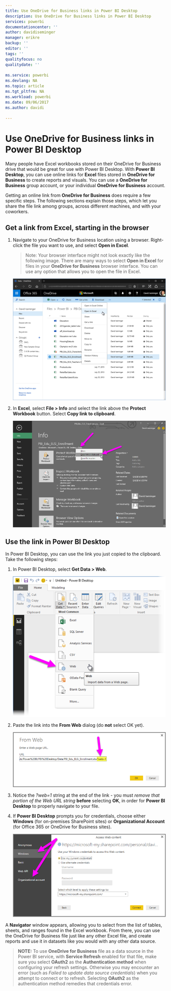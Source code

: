 ```yaml
---
title: Use OneDrive for Business links in Power BI Desktop
description: Use OneDrive for Business links in Power BI Desktop
services: powerbi
documentationcenter: ''
author: davidiseminger
manager: erikre
backup: ''
editor: ''
tags: ''
qualityfocus: no
qualitydate: ''

ms.service: powerbi
ms.devlang: NA
ms.topic: article
ms.tgt_pltfrm: NA
ms.workload: powerbi
ms.date: 09/06/2017
ms.author: davidi

---
```

# Use OneDrive for Business links in Power BI Desktop
Many people have Excel workbooks stored on their OneDrive for Business drive that would be great for use with Power BI Desktop. With **Power BI Desktop**, you can use online links for **Excel** files stored in **OneDrive for Business** to create reports and visuals. You can use a **OneDrive for Business** group account, or your individual **OneDrive for Business** account.

Getting an online link from **OneDrive for Business** does require a few specific steps. The following sections explain those steps, which let you share the file link among groups, across different machines, and with your coworkers.

## Get a link from Excel, starting in the browser
1. Navigate to your OneDrive for Business location using a browser. Right-click the file you want to use, and select **Open in Excel**.
   
   > Note: Your browser interface might not look exactly like the following image. There are many ways to select **Open in Excel** for files in your **OneDrive for Business** browser interface. You can use any option that allows you to open the file in Excel.
   > 
   > 
   
   ![](media/desktop-use-onedrive-business-links/odb-links_02.png)
2. In **Excel**, select **File > Info** and select the link above the **Protect Workbook** button. Select **Copy link to clipboard**.
   
   ![](media/desktop-use-onedrive-business-links/odb-links_03.png)

## Use the link in Power BI Desktop
In Power BI Desktop, you can use the link you just copied to the clipboard. Take the following steps:

1. In Power BI Desktop, select **Get Data > Web**.
   
   ![](media/desktop-use-onedrive-business-links/odb-links_04.png)
2. Paste the link into the **From Web** dialog (do **not** select OK yet).
   
    ![](media/desktop-use-onedrive-business-links/odb-links_05.png)
3. Notice the *?web=1* string at the end of the link - you must *remove that portion of the Web URL string* **before** selecting **OK**, in order for **Power BI Desktop** to properly navigate to your file.
4. If **Power BI Desktop** prompts you for credentials, choose either **Windows** (for on-premises SharePoint sites) or **Organizational Account** (for Office 365 or OneDrive for Business sites).
   
   ![](media/desktop-use-onedrive-business-links/odb-links_06.png)

A **Navigator** window appears, allowing you to select from the list of tables, sheets, and ranges found in the Excel workbook. From there, you can use the OneDrive for Business file just like any other Excel file, and create reports and use it in datasets like you would with any other data source.

> **NOTE:** To use **OneDrive for Business** file as a data source in the Power BI service, with **Service Refresh** enabled for that file, make sure you select **OAuth2** as the **Authentication method** when configuring your refresh settings. Otherwise you may encounter an error (such as *Failed to update data source credentials*) when you attempt to connect or to refresh. Selecting **OAuth2** as the authentication method remedies that credentials error.
> 
> 


